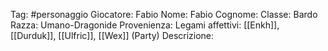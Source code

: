 Tag: #personaggio
Giocatore: Fabio
Nome: Fabio
Cognome: 
Classe: Bardo
Razza: Umano-Dragonide
Provenienza: 
Legami affettivi: [[Enkh]], [[Durduk]], [[Ulfric]], [[Wex]] (Party)
Descrizione: 
